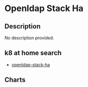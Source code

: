 # Openldap Stack Ha

## Description

No description provided.

## k8 at home search

- [openldap-stack-ha](https://nanne.dev/k8s-at-home-search/#/openldap-stack-ha)

## Charts


